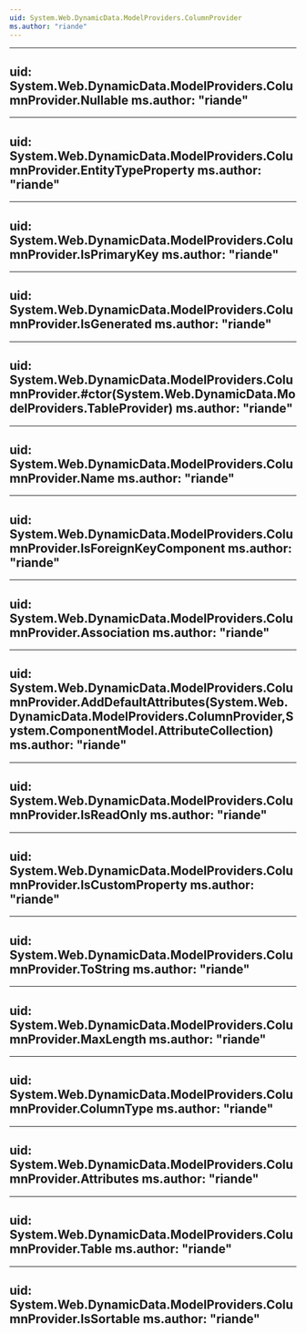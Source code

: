 ```yaml
---
uid: System.Web.DynamicData.ModelProviders.ColumnProvider
ms.author: "riande"
---
```


---
uid: System.Web.DynamicData.ModelProviders.ColumnProvider.Nullable
ms.author: "riande"
---

---
uid: System.Web.DynamicData.ModelProviders.ColumnProvider.EntityTypeProperty
ms.author: "riande"
---

---
uid: System.Web.DynamicData.ModelProviders.ColumnProvider.IsPrimaryKey
ms.author: "riande"
---

---
uid: System.Web.DynamicData.ModelProviders.ColumnProvider.IsGenerated
ms.author: "riande"
---

---
uid: System.Web.DynamicData.ModelProviders.ColumnProvider.#ctor(System.Web.DynamicData.ModelProviders.TableProvider)
ms.author: "riande"
---

---
uid: System.Web.DynamicData.ModelProviders.ColumnProvider.Name
ms.author: "riande"
---

---
uid: System.Web.DynamicData.ModelProviders.ColumnProvider.IsForeignKeyComponent
ms.author: "riande"
---

---
uid: System.Web.DynamicData.ModelProviders.ColumnProvider.Association
ms.author: "riande"
---

---
uid: System.Web.DynamicData.ModelProviders.ColumnProvider.AddDefaultAttributes(System.Web.DynamicData.ModelProviders.ColumnProvider,System.ComponentModel.AttributeCollection)
ms.author: "riande"
---

---
uid: System.Web.DynamicData.ModelProviders.ColumnProvider.IsReadOnly
ms.author: "riande"
---

---
uid: System.Web.DynamicData.ModelProviders.ColumnProvider.IsCustomProperty
ms.author: "riande"
---

---
uid: System.Web.DynamicData.ModelProviders.ColumnProvider.ToString
ms.author: "riande"
---

---
uid: System.Web.DynamicData.ModelProviders.ColumnProvider.MaxLength
ms.author: "riande"
---

---
uid: System.Web.DynamicData.ModelProviders.ColumnProvider.ColumnType
ms.author: "riande"
---

---
uid: System.Web.DynamicData.ModelProviders.ColumnProvider.Attributes
ms.author: "riande"
---

---
uid: System.Web.DynamicData.ModelProviders.ColumnProvider.Table
ms.author: "riande"
---

---
uid: System.Web.DynamicData.ModelProviders.ColumnProvider.IsSortable
ms.author: "riande"
---
